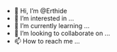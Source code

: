 - 👋 Hi, I’m @Erthide
- 👀 I’m interested in ...
- 🌱 I’m currently learning ...
- 💞️ I’m looking to collaborate on ...
- 📫 How to reach me ...

<!---
Erthide/Erthide is a ✨ special ✨ repository because its `README.md` (this file) appears on your GitHub profile.
You can click the Preview link to take a look at your changes.
--->
